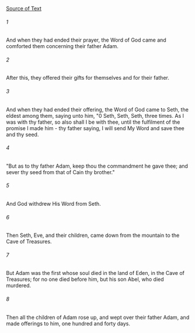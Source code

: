 [Source of Text](https://github.com/scrollmapper/bible_databases_deuterocanonical)

###### 1
And when they had ended their prayer, the Word of God came and comforted them concerning their father Adam.

###### 2
After this, they offered their gifts for themselves and for their father.

###### 3
And when they had ended their offering, the Word of God came to Seth, the eldest among them, saying unto him, "0 Seth, Seth, Seth, three times. As I was with thy father, so also shall I be with thee, until the fulfilment of the promise I made him - thy father saying, I will send My Word and save thee and thy seed.

###### 4
"But as to thy father Adam, keep thou the commandment he gave thee; and sever thy seed from that of Cain thy brother."

###### 5
And God withdrew His Word from Seth.

###### 6
Then Seth, Eve, and their children, came down from the mountain to the Cave of Treasures.

###### 7
But Adam was the first whose soul died in the land of Eden, in the Cave of Treasures; for no one died before him, but his son Abel, who died murdered.

###### 8
Then all the children of Adam rose up, and wept over their father Adam, and made offerings to him, one hundred and forty days.